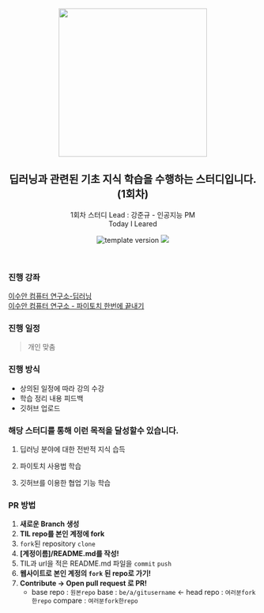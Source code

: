 
<br/>
<p align="middle" >
  <img width="300px;" src="https://user-images.githubusercontent.com/92977647/152990322-3746ab69-4796-4ed9-b747-45db6c510263.png"/>
</p>
<h2 align="middle">딥러닝과 관련된 기초 지식 학습을 수행하는 스터디입니다. (1회차) </h2>
<p align="middle">
1회차 스터디 Lead : 강준규 - 인공지능 PM
<br/>
Today I Leared
</p>
<p align="middle">
  <img src="https://img.shields.io/badge/version-1.0.0-blue?style=flat-square" alt="template version"/>
  <img src="https://img.shields.io/badge/language-md-md.svg?style=flat-square"/>
</p>

<br/>

### 진행 강좌 
[이수안 컴퓨터 연구소-딥러닝](https://www.youtube.com/watch?v=0r_QueHF3Qg&list=PL7ZVZgsnLwEHTS9YdnJw3fYWRqy46cOVB) <br>
[이수안 컴퓨터 연구소 - 파이토치 한번에 끝내기](https://www.youtube.com/watch?v=k60oT_8lyFw&list=PL7ZVZgsnLwEEIC4-KQIchiPda_EjxX61r) <br>

### 진행 일정
> 개인 맞춤


### 진행 방식
- 상의된 일정에 따라 강의 수강
- 학습 정리 내용 피드백
- 깃허브 업로드

### 해당 스터디를 통해 이런 목적을 달성할수 있습니다.

1. 딥러닝 분야에 대한 전반적 지식 습득

2. 파이토치 사용법 학습

3. 깃허브를 이용한 협업 기능 학습



### PR 방법

1. **새로운 Branch 생성**
2. **TIL repo를 본인 계정에 fork**
3. `fork`된 repository `clone`
4. **[계정이름]/README.md를 작성!**
5. TIL과 url을 적은 README.md 파일을 `commit` `push`
6. **웹사이트로 본인 계정의 `fork` 된 repo로 가기!**
7. **Contribute → Open pull request 로 PR!**
   - base repo : `원본repo` base : `be/a/gitusername` ← head repo : `여러분fork한repo` compare : `여러분fork한repo`

<br/>
<br/>

